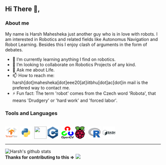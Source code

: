 ## Hi There 👋,

### About me
My name is Harsh Mahesheka just another guy who is in love with robots. I am interested in Robotics and related fields like Autonomus Navigation and Robot Learning. Besides this I enjoy clash of arguments in the form of debates. 
- 🌱 I’m currently learning anything I find on robotics.
- 👯 I’m looking to collaborate on Robotics Projects of any kind.
- 💬 Ask me about Life.
- 📫 How to reach me: harsh[dot]mahesheka[dot]eee20[at]iitbhu[dot]ac[dot]in mail is the prefered way to contact me.
- ⚡ Fun fact: The term 'robot' comes from the Czech word 'Robota', that means 'Drudgery' or 'hard work' and 'forced labor'.
### Tools and Languages
<code>
<img src="https://github.com/github/explore/raw/main/topics/tensorflow/tensorflow.png" width="40" height="40" /> <img src="https://github.com/github/explore/raw/main/topics/python/python.png" width="40" height="40" /> <img src="https://answers.ros.org/upfiles/14554624266871161.png" width="40" height="40" /><img src="https://github.com/github/explore/raw/main/topics/cpp/cpp.png" width="40" height="40" /> <img src="https://github.com/github/explore/raw/main/topics/opencv/opencv.png" width="40" height="40" /><img src="https://github.com/github/explore/raw/main/topics/raspberry-pi/raspberry-pi.png" width="40" height="40" /> <img src="https://github.com/github/explore/raw/main/topics/r/r.png" width="40" height="40" /> <img src="https://github.com/github/explore/raw/main/topics/bash/bash.png" width="40" height="40" /> 
</code><hr/>


![Harsh's github stats](https://github-readme-stats.vercel.app/api?username=harshmahesheka&show_icons=true&theme=tokyonight&count_private=true&show_icons=true)
<br/>**Thanks for contributing to this =>**
![](https://komarev.com/ghpvc/?username=harshmahesheka&color=red)
